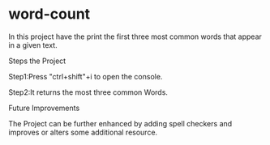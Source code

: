 # word-count
In this project have the print the first three most common words that appear in a given text.

Steps the Project

Step1:Press "ctrl+shift"+i to open the console.

Step2:It returns the most three common Words.

Future Improvements

The Project can be further enhanced by adding spell checkers and improves or alters some additional resource.
